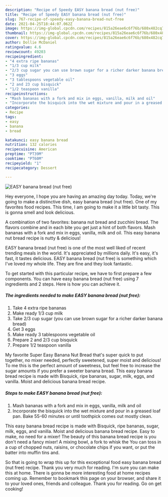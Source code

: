 ```yaml
---
description: "Recipe of Speedy EASY banana bread (nut free)"
title: "Recipe of Speedy EASY banana bread (nut free)"
slug: 767-recipe-of-speedy-easy-banana-bread-nut-free
date: 2021-04-25T18:44:07.062Z
image: https://img-global.cpcdn.com/recipes/815a26eae6c6f76b/680x482cq70/easy-banana-bread-nut-free-recipe-main-photo.jpg
thumbnail: https://img-global.cpcdn.com/recipes/815a26eae6c6f76b/680x482cq70/easy-banana-bread-nut-free-recipe-main-photo.jpg
cover: https://img-global.cpcdn.com/recipes/815a26eae6c6f76b/680x482cq70/easy-banana-bread-nut-free-recipe-main-photo.jpg
author: Dollie McDaniel
ratingvalue: 4.6
reviewcount: 49203
recipeingredient:
- "4 extra ripe bananas"
- "1/3 cup milk"
- "2/3 cup sugar you can use brown sugar for a richer darker banana bread"
- "3 eggs"
- "3 tablespoons vegetable oil"
- "2 and 23 cup bisquick"
- "1/2 teaspoon vanilla"
recipeinstructions:
- "Mash bananas with a fork and mix in eggs, vanilla, milk and oil"
- "Incorporate the bisquick into the wet mixture and pour in a greased loaf pan. Bake 55-60 minutes or until toothpick comes out mostly clean."
categories:
- Recipe
tags:
- easy
- banana
- bread

katakunci: easy banana bread 
nutrition: 132 calories
recipecuisine: American
preptime: "PT39M"
cooktime: "PT60M"
recipeyield: "1"
recipecategory: Dessert

---
```



![EASY banana bread (nut free)](https://img-global.cpcdn.com/recipes/815a26eae6c6f76b/680x482cq70/easy-banana-bread-nut-free-recipe-main-photo.jpg)

Hey everyone, I hope you are having an amazing day today. Today, we're going to make a distinctive dish, easy banana bread (nut free). One of my favorites food recipes. This time, I am going to make it a little bit tasty. This is gonna smell and look delicious.

A combination of two favorites: banana nut bread and zucchini bread. The flavors combine and in each bite you get just a hint of both flavors. Mash bananas with a fork and mix in eggs, vanilla, milk and oil. This easy banana nut bread recipe is nutty &amp; delicious!

EASY banana bread (nut free) is one of the most well liked of recent trending meals in the world. It's appreciated by millions daily. It's easy, it's fast, it tastes delicious. EASY banana bread (nut free) is something which I've loved my whole life. They are fine and they look fantastic.


To get started with this particular recipe, we have to first prepare a few components. You can have easy banana bread (nut free) using 7 ingredients and 2 steps. Here is how you can achieve it.

<!--inarticleads1-->

##### The ingredients needed to make EASY banana bread (nut free):

1. Take 4 extra ripe bananas
1. Make ready 1/3 cup milk
1. Take 2/3 cup sugar (you can use brown sugar for a richer darker banana bread)
1. Get 3 eggs
1. Make ready 3 tablespoons vegetable oil
1. Prepare 2 and 2/3 cup bisquick
1. Prepare 1/2 teaspoon vanilla


My favorite Super Easy Banana Nut Bread that&#39;s super quick to put together, no mixer needed, perfectly sweetened, super moist and delicious! To me this is the perfect amount of sweetness, but feel free to increase the sugar amounts if you prefer a sweeter banana bread. This easy banana bread recipe is made with Bisquick, ripe bananas, sugar, milk, eggs, and vanilla. Moist and delicious banana bread recipe. 

<!--inarticleads2-->

##### Steps to make EASY banana bread (nut free):

1. Mash bananas with a fork and mix in eggs, vanilla, milk and oil
1. Incorporate the bisquick into the wet mixture and pour in a greased loaf pan. Bake 55-60 minutes or until toothpick comes out mostly clean.


This easy banana bread recipe is made with Bisquick, ripe bananas, sugar, milk, eggs, and vanilla. Moist and delicious banana bread recipe. Easy to make, no need for a mixer! The beauty of this banana bread recipe is you don&#39;t need a fancy mixer! A mixing bowl, a fork to whisk the You can toss in a cup of chopped nuts, raisins, or chocolate chips if you want, or put the batter into muffin tins and. 

So that is going to wrap this up for this exceptional food easy banana bread (nut free) recipe. Thank you very much for reading. I'm sure you can make this at home. There is gonna be more interesting food at home recipes coming up. Remember to bookmark this page on your browser, and share it to your loved ones, friends and colleague. Thank you for reading. Go on get cooking!
